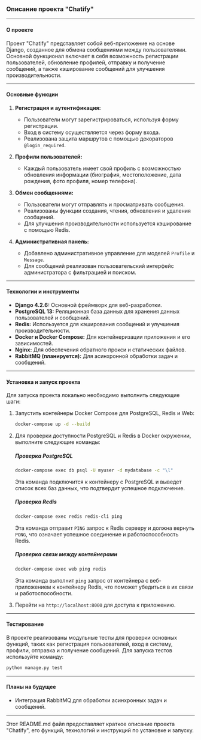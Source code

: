 ### Описание проекта "Chatify"

---

#### О проекте

Проект "Chatify" представляет собой веб-приложение на основе Django, созданное для обмена сообщениями между пользователями. Основной функционал включает в себя возможность регистрации пользователей, обновление профилей, отправку и получение сообщений, а также кэширование сообщений для улучшения производительности.

---

#### Основные функции

1. **Регистрация и аутентификация:**
   - Пользователи могут зарегистрироваться, используя форму регистрации.
   - Вход в систему осуществляется через форму входа.
   - Реализована защита маршрутов с помощью декораторов `@login_required`.

2. **Профили пользователей:**
   - Каждый пользователь имеет свой профиль с возможностью обновления информации (биография, местоположение, дата рождения, фото профиля, номер телефона).

3. **Обмен сообщениями:**
   - Пользователи могут отправлять и просматривать сообщения.
   - Реализованы функции создания, чтения, обновления и удаления сообщений.
   - Для улучшения производительности используется кэширование с помощью Redis.

4. **Административная панель:**
   - Добавлено административное управление для моделей `Profile` и `Message`.
   - Для сообщений реализован пользовательский интерфейс администратора с фильтрацией и поиском.

---

#### Технологии и инструменты

- **Django 4.2.6:** Основной фреймворк для веб-разработки.
- **PostgreSQL 13:** Реляционная база данных для хранения данных пользователей и сообщений.
- **Redis:** Используется для кэширования сообщений и улучшения производительности.
- **Docker и Docker Compose:** Для контейнеризации приложения и его зависимостей.
- **Nginx:** Для обеспечения обратного прокси и статических файлов.
- **RabbitMQ (планируется):** Для асинхронной обработки задач и сообщений.

---

#### Установка и запуск проекта

Для запуска проекта локально необходимо выполнить следующие шаги:

1. Запустить контейнеры Docker Compose для PostgreSQL, Redis и Web:
   ```bash
   docker-compose up -d --build
   ```

2. Для проверки доступности PostgreSQL и Redis в Docker окружении, выполните следующие команды:

   ##### Проверка PostgreSQL
   ```bash
   docker-compose exec db psql -U myuser -d mydatabase -c "\l"
   ```

   Эта команда подключится к контейнеру с PostgreSQL и выведет список всех баз данных, что подтвердит успешное подключение.

   ##### Проверка Redis
   ```bash
   docker-compose exec redis redis-cli ping
   ```

   Эта команда отправит `PING` запрос к Redis серверу и должна вернуть `PONG`, что означает успешное соединение и работоспособность Redis.

   ##### Проверка связи между контейнерами
   ```bash
   docker-compose exec web ping redis
   ```

   Эта команда выполнит `ping` запрос от контейнера с веб-приложением к контейнеру Redis, что поможет убедиться в их связи и работоспособности.


3. Перейти на `http://localhost:8000` для доступа к приложению.

---

#### Тестирование

В проекте реализованы модульные тесты для проверки основных функций, таких как регистрация пользователей, вход в систему, профили, отправка и получение сообщений. Для запуска тестов используйте команду:
```bash
python manage.py test
```

---

#### Планы на будущее

- Интеграция RabbitMQ для обработки асинхронных задач и сообщений.

---

Этот README.md файл предоставляет краткое описание проекта "Chatify", его функций, технологий и инструкций по установке и запуску.